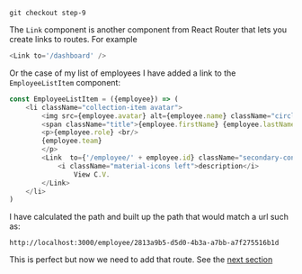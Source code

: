 ``` shell
git checkout step-9
```

The `Link` component is another component from React Router that lets you create links to routes. For example

``` javascript
<Link to='/dashboard' />
```

Or the case of my list of employees I have added a link to the `EmployeeListItem` component:

``` javascript
const EmployeeListItem = ({employee}) => (
    <li className="collection-item avatar">
        <img src={employee.avatar} alt={employee.name} className="circle" />
        <span className="title">{employee.firstName} {employee.lastName}</span>
        <p>{employee.role} <br/>
        {employee.team}
        </p>
        <Link  to={'/employee/' + employee.id} className="secondary-content btn black">
            <i className="material-icons left">description</i>
                View C.V.
        </Link>
    </li>
)
```

I have calculated the path and built up the path that would match a url such as:

```
http://localhost:3000/employee/2813a9b5-d5d0-4b3a-a7bb-a7f275516b1d
```

This is perfect but now we need to add that route. See the [next section]()